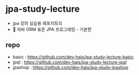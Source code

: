 # jpa-study-lecture
* jpa 강의 실습용 레포지토리
* 🧩 자바 ORM 표준 JPA 프로그래밍 - 기본편


## repo
* basic : https://github.com/dev-hajs/jpa-study-lecture-basic
* jpql : https://github.com/dev-hajs/jpa-study-lecture-jpql
* jpashop : https://github.com/dev-hajs/jpa-study-jpashop
